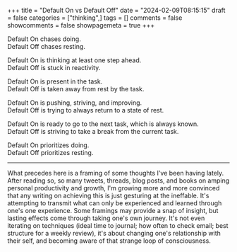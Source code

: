 +++
title = "Default On vs Default Off"
date = "2024-02-09T08:15:15"
draft = false
categories = ["thinking",]
tags = []
comments = false
showcomments = false
showpagemeta = true
+++

Default On chases doing.
<br />
Default Off chases resting.

Default On is thinking at least one step ahead.
<br />
Default Off is stuck in reactivity.


Default On is present in the task.
<br />
Default Off is taken away from rest by the task.


Default On is pushing, striving, and improving.
<br />
Default Off is trying to always return to a state of rest.


Default On is ready to go to the next task, which is always known.
<br />
Default Off is striving to take a break from the current task.


Default On prioritizes doing.
<br />
Default Off prioritizes resting.


* * *

What precedes here is a framing of some thoughts I've been having lately. After reading so, so many tweets, threads, blog posts, and books on amping personal productivity and growth, I'm growing more and more convinced that any writing on achieving this is just gesturing at the ineffable. It's attempting to transmit what can only be experienced and learned through one's one experience. Some framings may provide a snap of insight, but lasting effects come through taking one's own journey. It's not even iterating on techniques (ideal time to journal; how often to check email; best structure for a weekly review), it's about changing one's relationship with their self, and becoming aware of that strange loop of consciousness.
